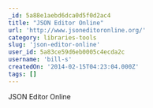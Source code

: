 ```yaml
---
_id: 5a88e1aebd6dca0d5f0d2ac4
title: "JSON Editor Online"
url: 'http://www.jsoneditoronline.org/'
category: libraries-tools
slug: 'json-editor-online'
user_id: 5a83ce59d6eb0005c4ecda2c
username: 'bill-s'
createdOn: '2014-02-15T04:23:04.000Z'
tags: []
---
```


JSON Editor Online
